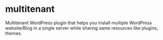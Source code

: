 # multitenant
Multitenant WordPress plugin that helps you install multiple WordPress website/Blog in a single server while sharing same resources like plugins, themes. 
